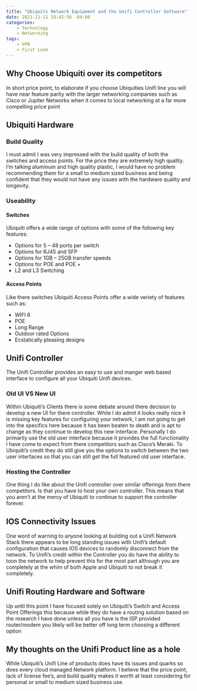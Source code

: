 ```yaml
---
title: "Ubiquiti Network Equipment and the Unifi Controller Software"
date: 2021-11-11 18:42:56 -04:00
categories:
    - Technology
    - Networking
tags:
    - VPN
    - First Look
---
```

## Why Choose Ubiquiti over its competitors
In short price point, to elaborate if you choose Ubiquities Unifi line you will have near feature parity with the larger networking companies such as Cisco or Jupiter Networks when it comes to local networking at a far more compelling price point

## Ubiquiti Hardware
### Build Quality
I must admit I was very impressed with the build quality of both the switches and access points. For the price they are extremely high quality. I’m talking aluminum and high quality plastic, I would have no problem recommending them for a small to medium sized business and being confident that they would not have any issues with the hardware quality and longevity.

### Useability
#### Switches
Ubiquiti offers a wide range of options with some of the following key features:
* Options for 5 – 48 ports per switch
* Options for RJ45 and SFP
* Options for 1GB – 25GB transfer speeds
* Options for POE and POE +
* L2 and L3 Switching

#### Access Points
Like there switches Ubiquiti Access Points offer a wide veriety of features such as:
* WIFI 6
* POE
* Long Range
* Outdoor rated Options
* Ecstatically pleasing designs

## Unifi Controller
The Unifi Controller provides an easy to use and manger web based interface to configure all your Ubiquiti Unifi devices.

### Old UI VS New UI
Within Ubiquiti’s Clients there is some debate around there decision to develop a new UI for there controller. While I do admit it looks really nice it is missing key features for configuring your network, I am not going to get into the specifics here because it has been beaten to death and is apt to change as they continue to develop this new interface. Personally I do primarily use the old user interface because it provides the full functionality I have come to expect from there competitors such as Cisco’s Meraki. To Ubiquiti’s credit they do still give you the options to switch between the two user interfaces so that you can still get the full featured old user interface.

### Hosting the Controller
One thing I do like about the Unifi controller over similar offerings from there competitors. Is that you have to host your own controller. This means that you aren’t at the mercy of Ubiquiti to continue to support the controller forever.

## IOS Connectivity Issues
One word of warning to anyone looking at building out a Unifi Network Stack there appears to be long standing issues with Unifi’s default configuration that causes IOS devices to randomly disconnect from the network. To Unifi’s credit within the Controller you do have the ability to toon the network to help prevent this for the most part although you are completely at the whim of both Apple and Ubiquiti to not break it completely.

## Unifi Routing Hardware and Software
Up until this point I have focused solely on Ubiquiti’s Switch and Access Point Offerings this because while they do have a routing solution based on the research I have done unless all you have is the ISP provided router/modem you likely will be better off long term choosing a different option

## My thoughts on the Unifi Product line as a hole
While Ubiquiti’s Unifi Line of products does have its issues and quarks so does every cloud managed Network platform. I believe that the price point, lack of license fee’s, and build quality makes it worth at least considering for personal or small to medium sized business use.